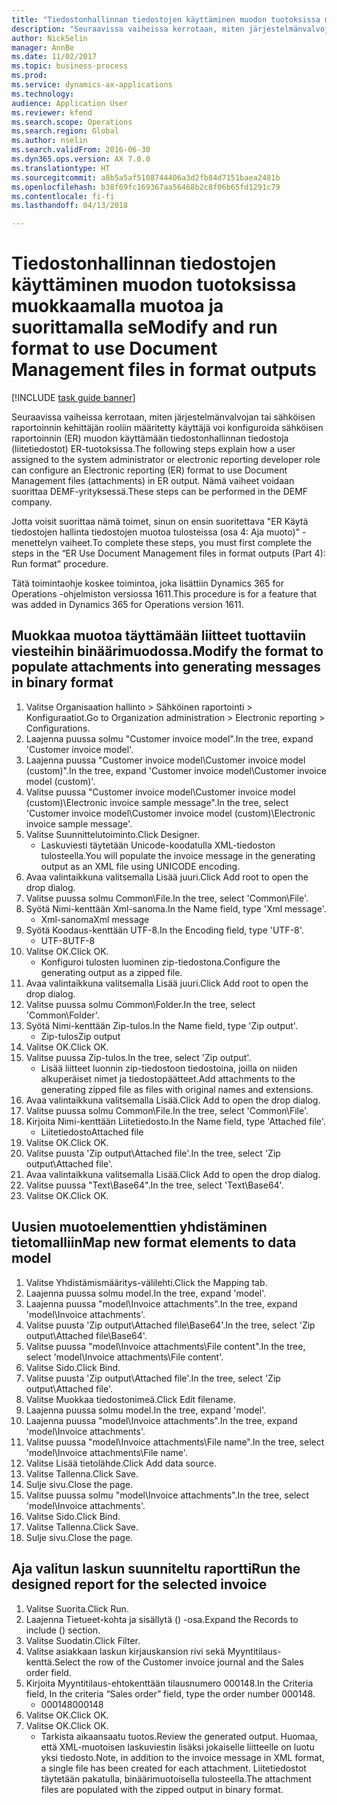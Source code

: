 ```yaml
--- 
title: "Tiedostonhallinnan tiedostojen käyttäminen muodon tuotoksissa muokkaamalla muotoa ja suorittamalla se"
description: "Seuraavissa vaiheissa kerrotaan, miten järjestelmänvalvojan tai sähköisen raportoinnin kehittäjän rooliin määritetty käyttäjä voi konfiguroida sähköisen raportoinnin (ER) muodon käyttämään tiedostonhallinnan tiedostoja (liitetiedostot) ER-tuotoksissa."
author: NickSelin
manager: AnnBe
ms.date: 11/02/2017
ms.topic: business-process
ms.prod: 
ms.service: dynamics-ax-applications
ms.technology: 
audience: Application User
ms.reviewer: kfend
ms.search.scope: Operations
ms.search.region: Global
ms.author: nselin
ms.search.validFrom: 2016-06-30
ms.dyn365.ops.version: AX 7.0.0
ms.translationtype: HT
ms.sourcegitcommit: a8b5a5af5108744406a3d2fb84d7151baea2481b
ms.openlocfilehash: b38f69fc169367aa56468b2c8f06b65fd1291c79
ms.contentlocale: fi-fi
ms.lasthandoff: 04/13/2018

---
```

# <a name="modify-and-run-format-to-use-document-management-files-in-format-outputs"></a><span data-ttu-id="eca19-103">Tiedostonhallinnan tiedostojen käyttäminen muodon tuotoksissa muokkaamalla muotoa ja suorittamalla se</span><span class="sxs-lookup"><span data-stu-id="eca19-103">Modify and run format to use Document Management files in format outputs</span></span>

[!INCLUDE [task guide banner](../../includes/task-guide-banner.md)]

<span data-ttu-id="eca19-104">Seuraavissa vaiheissa kerrotaan, miten järjestelmänvalvojan tai sähköisen raportoinnin kehittäjän rooliin määritetty käyttäjä voi konfiguroida sähköisen raportoinnin (ER) muodon käyttämään tiedostonhallinnan tiedostoja (liitetiedostot) ER-tuotoksissa.</span><span class="sxs-lookup"><span data-stu-id="eca19-104">The following steps explain how a user assigned to the system administrator or electronic reporting developer role can configure an Electronic reporting (ER) format to use Document Management files (attachments) in ER output.</span></span> <span data-ttu-id="eca19-105">Nämä vaiheet voidaan suorittaa DEMF-yrityksessä.</span><span class="sxs-lookup"><span data-stu-id="eca19-105">These steps can be performed in the DEMF company.</span></span>

<span data-ttu-id="eca19-106">Jotta voisit suorittaa nämä toimet, sinun on ensin suoritettava "ER Käytä tiedostojen hallinta tiedostojen muotoa tulosteissa (osa 4: Aja muoto)" -menettelyn vaiheet.</span><span class="sxs-lookup"><span data-stu-id="eca19-106">To complete these steps, you must first complete the steps in the “ER Use Document Management files in format outputs (Part 4): Run format” procedure.</span></span>

<span data-ttu-id="eca19-107">Tätä toimintaohje koskee toimintoa, joka lisättiin Dynamics 365 for Operations -ohjelmiston versiossa 1611.</span><span class="sxs-lookup"><span data-stu-id="eca19-107">This procedure is for a feature that was added in Dynamics 365 for Operations version 1611.</span></span>


## <a name="modify-the-format-to-populate-attachments-into-generating-messages-in-binary-format"></a><span data-ttu-id="eca19-108">Muokkaa muotoa täyttämään liitteet tuottaviin viesteihin binäärimuodossa.</span><span class="sxs-lookup"><span data-stu-id="eca19-108">Modify the format to populate attachments into generating messages in binary format</span></span>
1. <span data-ttu-id="eca19-109">Valitse Organisaation hallinto > Sähköinen raportointi > Konfiguraatiot.</span><span class="sxs-lookup"><span data-stu-id="eca19-109">Go to Organization administration > Electronic reporting > Configurations.</span></span>
2. <span data-ttu-id="eca19-110">Laajenna puussa solmu "Customer invoice model".</span><span class="sxs-lookup"><span data-stu-id="eca19-110">In the tree, expand 'Customer invoice model'.</span></span>
3. <span data-ttu-id="eca19-111">Laajenna puussa "Customer invoice model\Customer invoice model (custom)".</span><span class="sxs-lookup"><span data-stu-id="eca19-111">In the tree, expand 'Customer invoice model\Customer invoice model (custom)'.</span></span>
4. <span data-ttu-id="eca19-112">Valitse puussa "Customer invoice model\Customer invoice model (custom)\Electronic invoice sample message".</span><span class="sxs-lookup"><span data-stu-id="eca19-112">In the tree, select 'Customer invoice model\Customer invoice model (custom)\Electronic invoice sample message'.</span></span>
5. <span data-ttu-id="eca19-113">Valitse Suunnittelutoiminto.</span><span class="sxs-lookup"><span data-stu-id="eca19-113">Click Designer.</span></span>
    * <span data-ttu-id="eca19-114">Laskuviesti täytetään Unicode-koodatulla XML-tiedoston tulosteella.</span><span class="sxs-lookup"><span data-stu-id="eca19-114">You will populate the invoice message in the generating output as an XML file using UNICODE encoding.</span></span>  
6. <span data-ttu-id="eca19-115">Avaa valintaikkuna valitsemalla Lisää juuri.</span><span class="sxs-lookup"><span data-stu-id="eca19-115">Click Add root to open the drop dialog.</span></span>
7. <span data-ttu-id="eca19-116">Valitse puussa solmu Common\File.</span><span class="sxs-lookup"><span data-stu-id="eca19-116">In the tree, select 'Common\File'.</span></span>
8. <span data-ttu-id="eca19-117">Syötä Nimi-kenttään Xml-sanoma.</span><span class="sxs-lookup"><span data-stu-id="eca19-117">In the Name field, type 'Xml message'.</span></span>
    * <span data-ttu-id="eca19-118">Xml-sanoma</span><span class="sxs-lookup"><span data-stu-id="eca19-118">Xml message</span></span>  
9. <span data-ttu-id="eca19-119">Syötä Koodaus-kenttään UTF-8.</span><span class="sxs-lookup"><span data-stu-id="eca19-119">In the Encoding field, type 'UTF-8'.</span></span>
    * <span data-ttu-id="eca19-120">UTF-8</span><span class="sxs-lookup"><span data-stu-id="eca19-120">UTF-8</span></span>  
10. <span data-ttu-id="eca19-121">Valitse OK.</span><span class="sxs-lookup"><span data-stu-id="eca19-121">Click OK.</span></span>
    * <span data-ttu-id="eca19-122">Konfiguroi tulosten luominen zip-tiedostona.</span><span class="sxs-lookup"><span data-stu-id="eca19-122">Configure the generating output as a zipped file.</span></span>  
11. <span data-ttu-id="eca19-123">Avaa valintaikkuna valitsemalla Lisää juuri.</span><span class="sxs-lookup"><span data-stu-id="eca19-123">Click Add root to open the drop dialog.</span></span>
12. <span data-ttu-id="eca19-124">Valitse puussa solmu Common\Folder.</span><span class="sxs-lookup"><span data-stu-id="eca19-124">In the tree, select 'Common\Folder'.</span></span>
13. <span data-ttu-id="eca19-125">Syötä Nimi-kenttään Zip-tulos.</span><span class="sxs-lookup"><span data-stu-id="eca19-125">In the Name field, type 'Zip output'.</span></span>
    * <span data-ttu-id="eca19-126">Zip-tulos</span><span class="sxs-lookup"><span data-stu-id="eca19-126">Zip output</span></span>  
14. <span data-ttu-id="eca19-127">Valitse OK.</span><span class="sxs-lookup"><span data-stu-id="eca19-127">Click OK.</span></span>
15. <span data-ttu-id="eca19-128">Valitse puussa Zip-tulos.</span><span class="sxs-lookup"><span data-stu-id="eca19-128">In the tree, select 'Zip output'.</span></span>
    * <span data-ttu-id="eca19-129">Lisää liitteet luonnin zip-tiedostoon tiedostoina, joilla on niiden alkuperäiset nimet ja tiedostopäätteet.</span><span class="sxs-lookup"><span data-stu-id="eca19-129">Add attachments to the generating zipped file as files with original names and extensions.</span></span>  
16. <span data-ttu-id="eca19-130">Avaa valintaikkuna valitsemalla Lisää.</span><span class="sxs-lookup"><span data-stu-id="eca19-130">Click Add to open the drop dialog.</span></span>
17. <span data-ttu-id="eca19-131">Valitse puussa solmu Common\File.</span><span class="sxs-lookup"><span data-stu-id="eca19-131">In the tree, select 'Common\File'.</span></span>
18. <span data-ttu-id="eca19-132">Kirjoita Nimi-kenttään Liitetiedosto.</span><span class="sxs-lookup"><span data-stu-id="eca19-132">In the Name field, type 'Attached file'.</span></span>
    * <span data-ttu-id="eca19-133">Liitetiedosto</span><span class="sxs-lookup"><span data-stu-id="eca19-133">Attached file</span></span>  
19. <span data-ttu-id="eca19-134">Valitse OK.</span><span class="sxs-lookup"><span data-stu-id="eca19-134">Click OK.</span></span>
20. <span data-ttu-id="eca19-135">Valitse puusta 'Zip output\Attached file'.</span><span class="sxs-lookup"><span data-stu-id="eca19-135">In the tree, select 'Zip output\Attached file'.</span></span>
21. <span data-ttu-id="eca19-136">Avaa valintaikkuna valitsemalla Lisää.</span><span class="sxs-lookup"><span data-stu-id="eca19-136">Click Add to open the drop dialog.</span></span>
22. <span data-ttu-id="eca19-137">Valitse puussa "Text\Base64".</span><span class="sxs-lookup"><span data-stu-id="eca19-137">In the tree, select 'Text\Base64'.</span></span>
23. <span data-ttu-id="eca19-138">Valitse OK.</span><span class="sxs-lookup"><span data-stu-id="eca19-138">Click OK.</span></span>

## <a name="map-new-format-elements-to-data-model"></a><span data-ttu-id="eca19-139">Uusien muotoelementtien yhdistäminen tietomalliin</span><span class="sxs-lookup"><span data-stu-id="eca19-139">Map new format elements to data model</span></span>
1. <span data-ttu-id="eca19-140">Valitse Yhdistämismääritys-välilehti.</span><span class="sxs-lookup"><span data-stu-id="eca19-140">Click the Mapping tab.</span></span>
2. <span data-ttu-id="eca19-141">Laajenna puussa solmu model.</span><span class="sxs-lookup"><span data-stu-id="eca19-141">In the tree, expand 'model'.</span></span>
3. <span data-ttu-id="eca19-142">Laajenna puussa "model\Invoice attachments".</span><span class="sxs-lookup"><span data-stu-id="eca19-142">In the tree, expand 'model\Invoice attachments'.</span></span>
4. <span data-ttu-id="eca19-143">Valitse puusta 'Zip output\Attached file\Base64'.</span><span class="sxs-lookup"><span data-stu-id="eca19-143">In the tree, select 'Zip output\Attached file\Base64'.</span></span>
5. <span data-ttu-id="eca19-144">Valitse puussa "model\Invoice attachments\File content".</span><span class="sxs-lookup"><span data-stu-id="eca19-144">In the tree, select 'model\Invoice attachments\File content'.</span></span>
6. <span data-ttu-id="eca19-145">Valitse Sido.</span><span class="sxs-lookup"><span data-stu-id="eca19-145">Click Bind.</span></span>
7. <span data-ttu-id="eca19-146">Valitse puusta 'Zip output\Attached file'.</span><span class="sxs-lookup"><span data-stu-id="eca19-146">In the tree, select 'Zip output\Attached file'.</span></span>
8. <span data-ttu-id="eca19-147">Valitse Muokkaa tiedostonimeä.</span><span class="sxs-lookup"><span data-stu-id="eca19-147">Click Edit filename.</span></span>
9. <span data-ttu-id="eca19-148">Laajenna puussa solmu model.</span><span class="sxs-lookup"><span data-stu-id="eca19-148">In the tree, expand 'model'.</span></span>
10. <span data-ttu-id="eca19-149">Laajenna puussa "model\Invoice attachments".</span><span class="sxs-lookup"><span data-stu-id="eca19-149">In the tree, expand 'model\Invoice attachments'.</span></span>
11. <span data-ttu-id="eca19-150">Valitse puussa "model\Invoice attachments\File name".</span><span class="sxs-lookup"><span data-stu-id="eca19-150">In the tree, select 'model\Invoice attachments\File name'.</span></span>
12. <span data-ttu-id="eca19-151">Valitse Lisää tietolähde.</span><span class="sxs-lookup"><span data-stu-id="eca19-151">Click Add data source.</span></span>
13. <span data-ttu-id="eca19-152">Valitse Tallenna.</span><span class="sxs-lookup"><span data-stu-id="eca19-152">Click Save.</span></span>
14. <span data-ttu-id="eca19-153">Sulje sivu.</span><span class="sxs-lookup"><span data-stu-id="eca19-153">Close the page.</span></span>
15. <span data-ttu-id="eca19-154">Valitse puussa solmu "model\Invoice attachments".</span><span class="sxs-lookup"><span data-stu-id="eca19-154">In the tree, select 'model\Invoice attachments'.</span></span>
16. <span data-ttu-id="eca19-155">Valitse Sido.</span><span class="sxs-lookup"><span data-stu-id="eca19-155">Click Bind.</span></span>
17. <span data-ttu-id="eca19-156">Valitse Tallenna.</span><span class="sxs-lookup"><span data-stu-id="eca19-156">Click Save.</span></span>
18. <span data-ttu-id="eca19-157">Sulje sivu.</span><span class="sxs-lookup"><span data-stu-id="eca19-157">Close the page.</span></span>

## <a name="run-the-designed-report-for-the-selected-invoice"></a><span data-ttu-id="eca19-158">Aja valitun laskun suunniteltu raportti</span><span class="sxs-lookup"><span data-stu-id="eca19-158">Run the designed report for the selected invoice</span></span>
1. <span data-ttu-id="eca19-159">Valitse Suorita.</span><span class="sxs-lookup"><span data-stu-id="eca19-159">Click Run.</span></span>
2. <span data-ttu-id="eca19-160">Laajenna Tietueet-kohta ja sisällytä () -osa.</span><span class="sxs-lookup"><span data-stu-id="eca19-160">Expand the Records to include () section.</span></span>
3. <span data-ttu-id="eca19-161">Valitse Suodatin.</span><span class="sxs-lookup"><span data-stu-id="eca19-161">Click Filter.</span></span>
4. <span data-ttu-id="eca19-162">Valitse asiakkaan laskun kirjauskansion rivi sekä Myyntitilaus-kenttä.</span><span class="sxs-lookup"><span data-stu-id="eca19-162">Select the row of the Customer invoice journal and the Sales order field.</span></span>
5. <span data-ttu-id="eca19-163">Kirjoita Myyntitilaus-ehtokenttään tilausnumero 000148.</span><span class="sxs-lookup"><span data-stu-id="eca19-163">In the Criteria field, In the criteria “Sales order” field, type the order number 000148.</span></span>
    * <span data-ttu-id="eca19-164">000148</span><span class="sxs-lookup"><span data-stu-id="eca19-164">000148</span></span>  
6. <span data-ttu-id="eca19-165">Valitse OK.</span><span class="sxs-lookup"><span data-stu-id="eca19-165">Click OK.</span></span>
7. <span data-ttu-id="eca19-166">Valitse OK.</span><span class="sxs-lookup"><span data-stu-id="eca19-166">Click OK.</span></span>
    * <span data-ttu-id="eca19-167">Tarkista aikaansaatu tuotos.</span><span class="sxs-lookup"><span data-stu-id="eca19-167">Review the generated output.</span></span> <span data-ttu-id="eca19-168">Huomaa, että XML-muotoisen laskuviestin lisäksi jokaiselle liitteelle on luotu yksi tiedosto.</span><span class="sxs-lookup"><span data-stu-id="eca19-168">Note, in addition to the invoice message in XML format, a single file has been created for each attachment.</span></span> <span data-ttu-id="eca19-169">Liitetiedostot täytetään pakatulla, binäärimuotoisella tulosteella.</span><span class="sxs-lookup"><span data-stu-id="eca19-169">The attachment files are populated with the zipped output in binary format.</span></span>  


